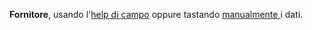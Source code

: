 **Fornitore**, usando l'[help di campo](/docs/guide/operations-with-data/manual-entry-or-help-and-data-selection) oppure tastando [manualmente ](/docs/guide/operations-with-data/manual-entry-or-help-and-data-selection) i dati.